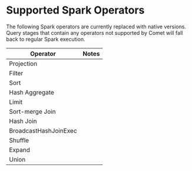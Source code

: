<!---
  Licensed to the Apache Software Foundation (ASF) under one
  or more contributor license agreements.  See the NOTICE file
  distributed with this work for additional information
  regarding copyright ownership.  The ASF licenses this file
  to you under the Apache License, Version 2.0 (the
  "License"); you may not use this file except in compliance
  with the License.  You may obtain a copy of the License at

    http://www.apache.org/licenses/LICENSE-2.0

  Unless required by applicable law or agreed to in writing,
  software distributed under the License is distributed on an
  "AS IS" BASIS, WITHOUT WARRANTIES OR CONDITIONS OF ANY
  KIND, either express or implied.  See the License for the
  specific language governing permissions and limitations
  under the License.
-->

# Supported Spark Operators

The following Spark operators are currently replaced with native versions. Query stages that contain any operators
not supported by Comet will fall back to regular Spark execution.

| Operator              | Notes |
| --------------------- | ----- |
| Projection            |       |
| Filter                |       |
| Sort                  |       |
| Hash Aggregate        |       |
| Limit                 |       |
| Sort-merge Join       |       |
| Hash Join             |       |
| BroadcastHashJoinExec |       |
| Shuffle               |       |
| Expand                |       |
| Union                 |       |
